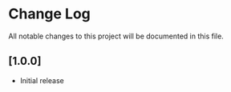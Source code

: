 # Change Log
All notable changes to this project will be documented in this file.

## [1.0.0]
- Initial release
